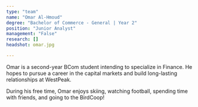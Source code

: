 ```yaml
---
type: "team"
name: "Omar Al-Hmoud"
degree: "Bachelor of Commerce - General | Year 2"
position: "Junior Analyst"
management: "False"
research: []
headshot: omar.jpg

---
```


Omar is a second-year BCom student intending to specialize in Finance. He hopes to pursue a career in the capital markets and build long-lasting relationships at WestPeak. 

During his free time, Omar enjoys skiing, watching football, spending time with friends, and going to the BirdCoop!
